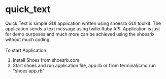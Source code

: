 quick_text
==========

Quick Text is simple GUI application written using shoesrb GUI toolkit. The application sends a text message using twilio Ruby API. Application is just for demo purposes and much more can be achieved using the shoesrb without much coding
<br>
<br>
To start Application:<br>
1. Install Shoes from shoesrb.com<br>
2. Start shoes and run application file, app.rb or from terminal/cmd run "shoes app.rb"
